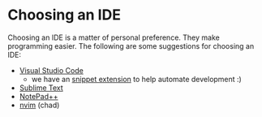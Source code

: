 # Choosing an IDE

Choosing an IDE is a matter of personal preference. They make programming easier. The following are some
suggestions for choosing an IDE:

* [Visual Studio Code](https://code.visualstudio.com)
    * we have an [snippet extension](https://marketplace.visualstudio.com/items?itemName=SrIzan.sern-snippets) to help automate development :)
* [Sublime Text](https://www.sublimetext.com/)
* [NotePad++](https://notepad-plus-plus.org/)
* [nvim](https://neovim.io/) (chad)

